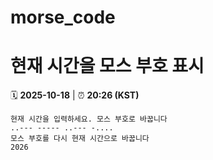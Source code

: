 # morse_code
# 현재 시간을 모스 부호 표시
<!-- MORSE_TIME_START -->
🗓️ **2025-10-18** | ⏰ **20:26 (KST)**

```
현재 시간을 입력하세요. 모스 부호로 바꿉니다
..--- ----- ..--- -....
모스 부호를 다시 현재 시간으로 바꿉니다
2026
```
<!-- MORSE_TIME_END -->
